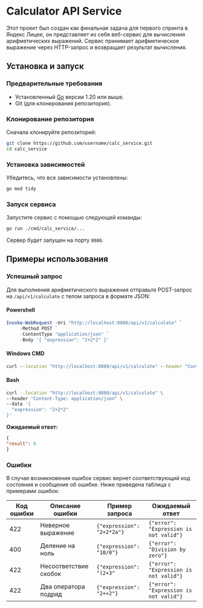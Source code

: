 # Calculator API Service

Этот проект был создан как финальная задача для первого спринта в Яндекс Лицее, он представляет из себя веб-сервис для вычисления арифметических выражений. Сервис принимает арифметическое выражение через HTTP-запрос и возвращает результат вычисления.

## Установка и запуск

### Предварительные требования

- Установленный [Go](https://golang.org/dl/) версии 1.20 или выше.
- Git (для клонирования репозитория).

### Клонирование репозитория

Сначала клонируйте репозиторий:
```bash
git clone https://github.com/username/calc_service.git
cd calc_service
```

### Установка зависимостей

Убедитесь, что все зависимости установлены:

```bash
go mod tidy
```

### Запуск сервиса

Запустите сервис с помощью следующей команды:
```bash
go run ./cmd/calc_service/...
```
Сервер будет запущен на порту `8080`.

## Примеры использования

### Успешный запрос

Для выполнения арифметического выражения отправьте POST-запрос на `/api/v1/calculate` с телом запроса в формате JSON:

#### Powershell
```powershell
Invoke-WebRequest -Uri "http://localhost:8080/api/v1/calculate" `
     -Method POST `
     -ContentType "application/json" `
     -Body '{ "expression": "2+2*2" }'
```

#### Windows CMD
```cmd
curl --location "http://localhost:8080/api/v1/calculate" --header "Content-Type: application/json" --data "{ \"expression\": \"2+2*2\" }"
```

#### Bash
```bash
curl --location "http://localhost:8080/api/v1/calculate" \
--header "Content-Type: application/json" \
--data '{
  "expression": "2+2*2"
}'
```

**Ожидаемый ответ:**
```json
{
"result": 6
}
```

### Ошибки

В случае возникновения ошибок сервис вернет соответствующий код состояния и сообщение об ошибке. Ниже приведена таблица с примерами ошибок:

| Код ошибки | Описание ошибки             | Пример запроса                                 | Ожидаемый ответ                              |
|------------|------------------------------|------------------------------------------------|----------------------------------------------|
| 422        | Неверное выражение          | `{"expression": "2+2*2a"}`                    | `{"error": "Expression is not valid"}`     |
| 400        | Деление на ноль             | `{"expression": "10/0"}`                       | `{"error": "Division by zero"}`             |
| 422        | Несоответствие скобок       | `{"expression": "(2+3"`                        | `{"error": "Expression is not valid"}`     |
| 422        | Два оператора подряд        | `{"expression": "2++2"}`                       | `{"error": "Expression is not valid"}`     |
